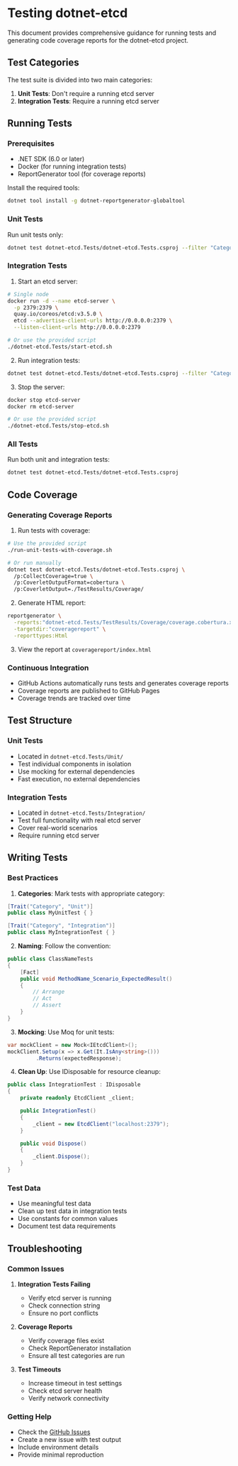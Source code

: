 # Testing dotnet-etcd

This document provides comprehensive guidance for running tests and generating code coverage reports for the dotnet-etcd project.

## Test Categories

The test suite is divided into two main categories:

1. **Unit Tests**: Don't require a running etcd server
2. **Integration Tests**: Require a running etcd server

## Running Tests

### Prerequisites

- .NET SDK (6.0 or later)
- Docker (for running integration tests)
- ReportGenerator tool (for coverage reports)

Install the required tools:

```bash
dotnet tool install -g dotnet-reportgenerator-globaltool
```

### Unit Tests

Run unit tests only:

```bash
dotnet test dotnet-etcd.Tests/dotnet-etcd.Tests.csproj --filter "Category=Unit"
```

### Integration Tests

1. Start an etcd server:

```bash
# Single node
docker run -d --name etcd-server \
  -p 2379:2379 \
  quay.io/coreos/etcd:v3.5.0 \
  etcd --advertise-client-urls http://0.0.0.0:2379 \
  --listen-client-urls http://0.0.0.0:2379

# Or use the provided script
./dotnet-etcd.Tests/start-etcd.sh
```

2. Run integration tests:

```bash
dotnet test dotnet-etcd.Tests/dotnet-etcd.Tests.csproj --filter "Category=Integration"
```

3. Stop the server:

```bash
docker stop etcd-server
docker rm etcd-server

# Or use the provided script
./dotnet-etcd.Tests/stop-etcd.sh
```

### All Tests

Run both unit and integration tests:

```bash
dotnet test dotnet-etcd.Tests/dotnet-etcd.Tests.csproj
```

## Code Coverage

### Generating Coverage Reports

1. Run tests with coverage:

```bash
# Use the provided script
./run-unit-tests-with-coverage.sh

# Or run manually
dotnet test dotnet-etcd.Tests/dotnet-etcd.Tests.csproj \
  /p:CollectCoverage=true \
  /p:CoverletOutputFormat=cobertura \
  /p:CoverletOutput=./TestResults/Coverage/
```

2. Generate HTML report:

```bash
reportgenerator \
  -reports:"dotnet-etcd.Tests/TestResults/Coverage/coverage.cobertura.xml" \
  -targetdir:"coveragereport" \
  -reporttypes:Html
```

3. View the report at `coveragereport/index.html`

### Continuous Integration

- GitHub Actions automatically runs tests and generates coverage reports
- Coverage reports are published to GitHub Pages
- Coverage trends are tracked over time

## Test Structure

### Unit Tests

- Located in `dotnet-etcd.Tests/Unit/`
- Test individual components in isolation
- Use mocking for external dependencies
- Fast execution, no external dependencies

### Integration Tests

- Located in `dotnet-etcd.Tests/Integration/`
- Test full functionality with real etcd server
- Cover real-world scenarios
- Require running etcd server

## Writing Tests

### Best Practices

1. **Categories**: Mark tests with appropriate category:
```csharp
[Trait("Category", "Unit")]
public class MyUnitTest { }

[Trait("Category", "Integration")]
public class MyIntegrationTest { }
```

2. **Naming**: Follow the convention:
```csharp
public class ClassNameTests
{
    [Fact]
    public void MethodName_Scenario_ExpectedResult()
    {
        // Arrange
        // Act
        // Assert
    }
}
```

3. **Mocking**: Use Moq for unit tests:
```csharp
var mockClient = new Mock<IEtcdClient>();
mockClient.Setup(x => x.Get(It.IsAny<string>()))
         .Returns(expectedResponse);
```

4. **Clean Up**: Use IDisposable for resource cleanup:
```csharp
public class IntegrationTest : IDisposable
{
    private readonly EtcdClient _client;

    public IntegrationTest()
    {
        _client = new EtcdClient("localhost:2379");
    }

    public void Dispose()
    {
        _client.Dispose();
    }
}
```

### Test Data

- Use meaningful test data
- Clean up test data in integration tests
- Use constants for common values
- Document test data requirements

## Troubleshooting

### Common Issues

1. **Integration Tests Failing**
   - Verify etcd server is running
   - Check connection string
   - Ensure no port conflicts

2. **Coverage Reports**
   - Verify coverage files exist
   - Check ReportGenerator installation
   - Ensure all test categories are run

3. **Test Timeouts**
   - Increase timeout in test settings
   - Check etcd server health
   - Verify network connectivity

### Getting Help

- Check the [GitHub Issues](https://github.com/shubhamranjan/dotnet-etcd/issues)
- Create a new issue with test output
- Include environment details
- Provide minimal reproduction